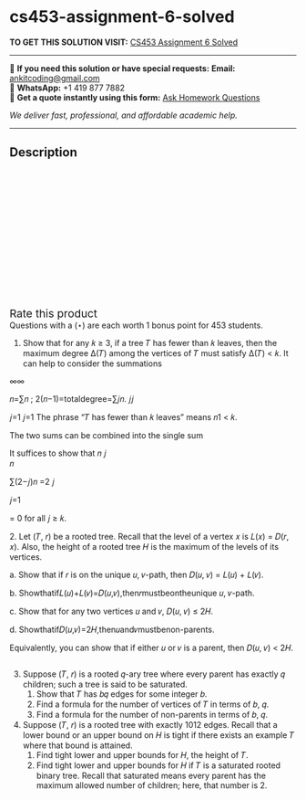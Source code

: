 # cs453-assignment-6-solved
**TO GET THIS SOLUTION VISIT:** [CS453 Assignment 6 Solved](https://www.ankitcodinghub.com/product/cs453-assignment-6-solved/)


---

📩 **If you need this solution or have special requests:** **Email:** ankitcoding@gmail.com  
📱 **WhatsApp:** +1 419 877 7882  
📄 **Get a quote instantly using this form:** [Ask Homework Questions](https://www.ankitcodinghub.com/services/ask-homework-questions/)

*We deliver fast, professional, and affordable academic help.*

---

<h2>Description</h2>



<div class="kk-star-ratings kksr-auto kksr-align-center kksr-valign-top" data-payload="{&quot;align&quot;:&quot;center&quot;,&quot;id&quot;:&quot;91740&quot;,&quot;slug&quot;:&quot;default&quot;,&quot;valign&quot;:&quot;top&quot;,&quot;ignore&quot;:&quot;&quot;,&quot;reference&quot;:&quot;auto&quot;,&quot;class&quot;:&quot;&quot;,&quot;count&quot;:&quot;0&quot;,&quot;legendonly&quot;:&quot;&quot;,&quot;readonly&quot;:&quot;&quot;,&quot;score&quot;:&quot;0&quot;,&quot;starsonly&quot;:&quot;&quot;,&quot;best&quot;:&quot;5&quot;,&quot;gap&quot;:&quot;4&quot;,&quot;greet&quot;:&quot;Rate this product&quot;,&quot;legend&quot;:&quot;0\/5 - (0 votes)&quot;,&quot;size&quot;:&quot;24&quot;,&quot;title&quot;:&quot;CS453 Assignment 6 Solved&quot;,&quot;width&quot;:&quot;0&quot;,&quot;_legend&quot;:&quot;{score}\/{best} - ({count} {votes})&quot;,&quot;font_factor&quot;:&quot;1.25&quot;}">

<div class="kksr-stars">

<div class="kksr-stars-inactive">
            <div class="kksr-star" data-star="1" style="padding-right: 4px">


<div class="kksr-icon" style="width: 24px; height: 24px;"></div>
        </div>
            <div class="kksr-star" data-star="2" style="padding-right: 4px">


<div class="kksr-icon" style="width: 24px; height: 24px;"></div>
        </div>
            <div class="kksr-star" data-star="3" style="padding-right: 4px">


<div class="kksr-icon" style="width: 24px; height: 24px;"></div>
        </div>
            <div class="kksr-star" data-star="4" style="padding-right: 4px">


<div class="kksr-icon" style="width: 24px; height: 24px;"></div>
        </div>
            <div class="kksr-star" data-star="5" style="padding-right: 4px">


<div class="kksr-icon" style="width: 24px; height: 24px;"></div>
        </div>
    </div>

<div class="kksr-stars-active" style="width: 0px;">
            <div class="kksr-star" style="padding-right: 4px">


<div class="kksr-icon" style="width: 24px; height: 24px;"></div>
        </div>
            <div class="kksr-star" style="padding-right: 4px">


<div class="kksr-icon" style="width: 24px; height: 24px;"></div>
        </div>
            <div class="kksr-star" style="padding-right: 4px">


<div class="kksr-icon" style="width: 24px; height: 24px;"></div>
        </div>
            <div class="kksr-star" style="padding-right: 4px">


<div class="kksr-icon" style="width: 24px; height: 24px;"></div>
        </div>
            <div class="kksr-star" style="padding-right: 4px">


<div class="kksr-icon" style="width: 24px; height: 24px;"></div>
        </div>
    </div>
</div>


<div class="kksr-legend" style="font-size: 19.2px;">
            <span class="kksr-muted">Rate this product</span>
    </div>
    </div>
<div class="page" title="Page 1">
<div class="layoutArea">
<div class="column">
Questions with a (⋆) are each worth 1 bonus point for 453 students.

1. Show that for any 𝑘 ≥ 3, if a tree 𝑇 has fewer than 𝑘 leaves, then the maximum degree Δ(𝑇) among the vertices of 𝑇 must satisfy Δ(𝑇) &lt; 𝑘. It can help to consider the summations

∞∞

𝑛=∑𝑛 ; 2(𝑛−1)=totaldegree=∑𝑗𝑛. 𝑗𝑗

𝑗=1 𝑗=1 The phrase “𝑇 has fewer than 𝑘 leaves” means 𝑛1 &lt; 𝑘.

The two sums can be combined into the single sum

</div>
</div>
<div class="layoutArea">
<div class="column">
It suffices to show that 𝑛 𝑗

</div>
<div class="column">
𝑛

∑(2−𝑗)𝑛 =2 𝑗

𝑗=1

= 0 for all 𝑗 ≥ 𝑘.

</div>
</div>
<div class="layoutArea">
<div class="column">
2. Let (𝑇, 𝑟) be a rooted tree. Recall that the level of a vertex 𝑥 is 𝐿(𝑥) = 𝐷(𝑟, 𝑥). Also, the height of a rooted tree 𝐻 is the maximum of the levels of its vertices.

a. Show that if 𝑟 is on the unique 𝑢, 𝑣-path, then 𝐷(𝑢, 𝑣) = 𝐿(𝑢) + 𝐿(𝑣).

b. Showthatif𝐿(𝑢)+𝐿(𝑣)=𝐷(𝑢,𝑣),then𝑟mustbeontheunique 𝑢, 𝑣-path.

c. Show that for any two vertices 𝑢 and 𝑣, 𝐷(𝑢, 𝑣) ≤ 2𝐻.

d. Showthatif𝐷(𝑢,𝑣)=2𝐻,then𝑢and𝑣mustbenon-parents.

Equivalently, you can show that if either 𝑢 or 𝑣 is a parent, then 𝐷(𝑢, 𝑣) &lt; 2𝐻.

</div>
</div>
</div>
<div class="page" title="Page 2">
<div class="layoutArea">
<div class="column">
<ol start="3">
<li>Suppose (𝑇, 𝑟) is a rooted 𝑞-ary tree where every parent has exactly 𝑞 children; such a tree is said to be saturated.
<ol>
<li>Show that 𝑇 has 𝑏𝑞 edges for some integer 𝑏.</li>
<li>Find a formula for the number of vertices of 𝑇 in terms of 𝑏, 𝑞.</li>
<li>Find a formula for the number of non-parents in terms of 𝑏, 𝑞.</li>
</ol>
</li>
<li>Suppose (𝑇, 𝑟) is a rooted tree with exactly 1012 edges. Recall that a lower bound or an upper bound on 𝐻 is tight if there exists an example 𝑇 where that bound is attained.
<ol>
<li>Find tight lower and upper bounds for 𝐻, the height of 𝑇.</li>
<li>Find tight lower and upper bounds for 𝐻 if 𝑇 is a saturated rooted
binary tree. Recall that saturated means every parent has the maximum allowed number of children; here, that number is 2.
</li>
</ol>
</li>
</ol>
</div>
</div>
</div>
